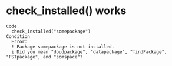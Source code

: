 # check_installed() works

    Code
      check_installed("somepackage")
    Condition
      Error:
      ! Package somepackage is not installed.
      i Did you mean "doudpackage", "datapackage", "findPackage", "FSTpackage", and "somspace"?

